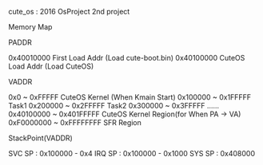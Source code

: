 cute_os : 2016 OsProject 2nd project

Memory Map

PADDR

0x40010000 First Load Addr (Load cute-boot.bin)
0x40100000 CuteOS Load Addr (Load CuteOS)

VADDR

0x0 ~ 0xFFFFF CuteOS Kernel (When Kmain Start)
0x100000 ~ 0x1FFFFF Task1
0x200000 ~ 0x2FFFFF Task2
0x300000 ~ 0x3FFFFF ......
0x40100000 ~ 0x401FFFFF CuteOS Kernel Region(for When PA -> VA)
0xF0000000 ~ 0xFFFFFFFF SFR Region

StackPoint(VADDR)

SVC SP : 0x100000 - 0x4
IRQ SP : 0x100000 - 0x1000
SYS SP : 0x408000
